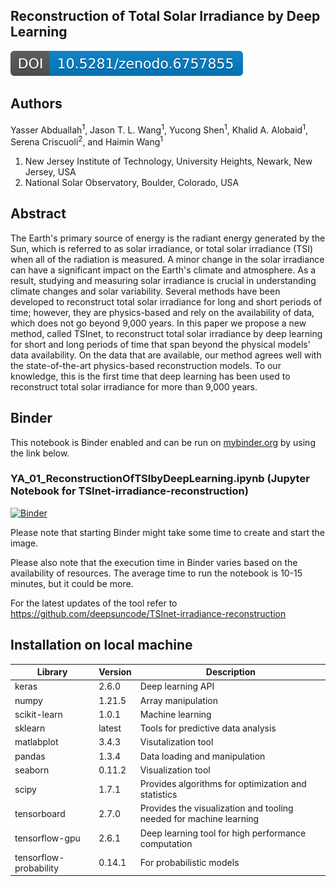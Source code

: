 ## Reconstruction of Total Solar Irradiance by Deep Learning <br>
[![DOI](https://github.com/ccsc-tools/zenodo_icons/blob/main/icons/dst.svg)](https://zenodo.org/badge/latestdoi/507188155)


## Authors
Yasser Abduallah<sup>1</sup>, Jason T. L. Wang<sup>1</sup>, Yucong Shen<sup>1</sup>, Khalid A. Alobaid<sup>1</sup>, Serena Criscuoli<sup>2</sup>, and Haimin Wang<sup>1</sup>

1. New Jersey Institute of Technology, University Heights, Newark, New Jersey, USA
2. National Solar Observatory, Boulder, Colorado, USA

## Abstract

The Earth's primary source of energy is the radiant energy generated by the Sun, which is referred to as solar irradiance, or total solar irradiance (TSI) when all of the radiation is measured. A minor change in the solar irradiance can have a significant impact on the Earth's climate and atmosphere. As a result, studying and measuring solar irradiance is crucial in understanding climate changes and solar variability. Several methods have been developed to reconstruct total solar irradiance for long and short periods of time; however, they are physics-based and rely on the availability of data, which does not go beyond 9,000 years. In this paper we propose a new method, called TSInet, to reconstruct total solar irradiance by deep learning for short and long periods of time that span beyond the physical models' data availability. On the data that are available, our method agrees well with the state-of-the-art physics-based reconstruction models. To our knowledge, this is the first time that deep learning has been used to reconstruct total solar irradiance for more than 9,000 years.

## Binder

This notebook is Binder enabled and can be run on [mybinder.org](https://mybinder.org/) by using the link below.


### YA_01_ReconstructionOfTSIbyDeepLearning.ipynb (Jupyter Notebook for TSInet-irradiance-reconstruction)
[![Binder](https://mybinder.org/badge_logo.svg)](https://mybinder.org/v2/gh/ccsc-tools/TSInet-irradiance-reconstruction/HEAD?labpath=/YA_01_ReconstructionOfTSIbyDeepLearning.ipynb )

Please note that starting Binder might take some time to create and start the image.

Please also note that the execution time in Binder varies based on the availability of resources. The average time to run the notebook is 10-15 minutes, but it could be more.

For the latest updates of the tool refer to https://github.com/deepsuncode/TSInet-irradiance-reconstruction

## Installation on local machine

|Library | Version   | Description  |
|---|---|---|
|keras| 2.6.0 | Deep learning API|
|numpy| 1.21.5| Array manipulation|
|scikit-learn| 1.0.1| Machine learning|
|sklearn| latest| Tools for predictive data analysis|
|matlabplot| 3.4.3| Visutalization tool|
| pandas|1.3.4| Data loading and manipulation|
| seaborn | 0.11.2| Visualization tool|
| scipy|1.7.1| Provides algorithms for optimization and statistics|
| tensorboard| 2.7.0 | Provides the visualization and tooling needed for machine learning|
| tensorflow-gpu| 2.6.1| Deep learning tool for high performance computation |
|tensorflow-probability | 0.14.1| For probabilistic models|
